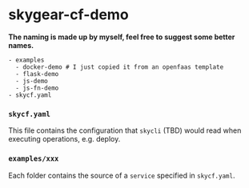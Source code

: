 # skygear-cf-demo

**The naming is made up by myself, feel free to suggest some better names.**

```
- examples
  - docker-demo # I just copied it from an openfaas template
  - flask-demo
  - js-demo
  - js-fn-demo
- skycf.yaml
```

### `skycf.yaml`

This file contains the configuration that `skycli` (TBD) would read when executing operations, e.g. deploy.

### `examples/xxx`

Each folder contains the source of a `service` specified in `skycf.yaml`.
